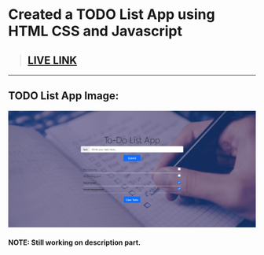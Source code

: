 # Created a TODO List App using HTML CSS and Javascript

>## [LIVE LINK](https://crework-todo-list-app.vercel.app/)

***

## TODO List App Image:


![](./screenshot/To-Do-List-App.png)

#### NOTE: Still working on description part.
